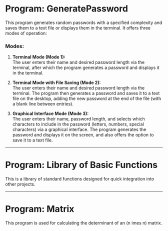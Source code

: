 
# Program: GeneratePassword

This program generates random passwords with a specified complexity and saves them to a text file or displays them in the terminal. It offers three modes of operation:

### Modes:
1. **Terminal Mode (Mode 1):**  
   The user enters their name and desired password length via the terminal, after which the program generates a password and displays it in the terminal.

2. **Terminal Mode with File Saving (Mode 2):**  
   The user enters their name and desired password length via the terminal. The program then generates a password and saves it to a text file on the desktop, adding the new password at the end of the file (with a blank line between entries).

3. **Graphical Interface Mode (Mode 3):**  
   The user enters their name, password length, and selects which characters to include in the password (letters, numbers, special characters) via a graphical interface. The program generates the password and displays it on the screen, and also offers the option to save it to a text file.

---

# Program: Library of Basic Functions

This is a library of standard functions designed for quick integration into other projects.

---

# Program: Matrix

This program is used for calculating the determinant of an \(n 	imes n\) matrix.
